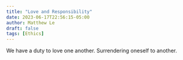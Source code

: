 ```yaml
---
title: "Love and Responsibility"
date: 2023-06-17T22:56:15-05:00
author: Matthew Le
draft: false
tags: [Ethics]
---
```

We have a duty to love one another. Surrendering oneself to another.
